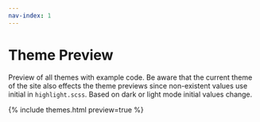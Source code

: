 ```yaml
---
nav-index: 1
---
```


# Theme Preview

Preview of all themes with example code.
Be aware that the current theme of the site also effects the theme previews since non-existent values use initial in `highlight.scss`.
Based on dark or light mode initial values change.

{% include themes.html preview=true %}
